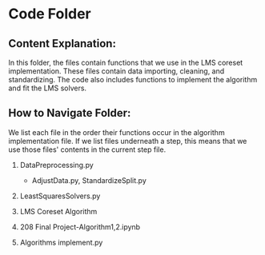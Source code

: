 # Code Folder

## Content Explanation:

In this folder, the files contain functions that we use in the LMS coreset implementation. These files contain data importing, cleaning, and standardizing. The code also includes functions to implement the algorithm and fit the LMS solvers.

## How to Navigate Folder:

We list each file in the order their functions occur in the algorithm implementation file. If we list files underneath a step, this means that we use those files' contents in the current step file. 

1. DataPreprocessing.py 
      - AdjustData.py, StandardizeSplit.py
      
2. LeastSquaresSolvers.py

3. LMS Coreset Algorithm

4. 208 Final Project-Algorithm1,2.ipynb

5. Algorithms implement.py
